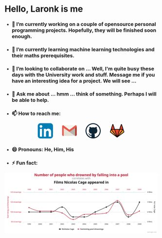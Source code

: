 # Hello, **Laronk** is me

- ### 🔭 I’m currently working on a couple of opensource personal programming projects. Hopefully, they will be finished soon enough. 

- ### 🌱 I’m currently learning machine learning technologies and their maths prerequisites. 
  
- ### 👯 I’m looking to collaborate on ... Well, I'm quite busy these days with the University work and stuff. Message me if you have an interesting idea for a project. We will see ...
<!-- - 🤔 I’m looking for help with ... -->
- ### 💬 Ask me about ... hmm ... think of something. Perhaps I will be able to help.
- ### 📫 How to reach me:
<p align="center">
  <a href="https://www.linkedin.com/in/jan-karpiuk" style="margin-right: 25px"><img src="./social%20media%20icons/iconfinder_social_media_applications_14-linkedin_4102586.svg" alt="LinkedIn icon" width="50px"></a>
  <a href="mailto: karpiuk.janek@gmail.com" style="margin-right: 25px"><img src="./social%20media%20icons/iconfinder_gmail_1220367.svg" alt="Gmail icon" width="50px"></a>
  <a href="https://github.com/Laronk" style="margin-right: 25px"><img src="./social%20media%20icons/iconfinder_github_291716.svg" alt="GitHub icon" width="50px"></a>
  <a href="https://gitlab.com/Laronk"><img src="./social%20media%20icons/iconfinder_144_Gitlab_4519079.svg" alt="GitLab icon" width="50px"></a>
</p>
    
- ### 😄 Pronouns: **He**, **Him**, **His** 

- ### ⚡ Fun fact:
[![Spurious correlations graphic](./other%20images/chart.svg)](https://tylervigen.com/spurious-correlations)
